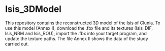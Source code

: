 # Isis_3DModel

This repository contains the reconstructed 3D model of the Isis of Clunia. To use this model (Annex I), download the .fbx file and its textures (Isis_DIF, Isis_NRM and Isis_ROU), import the .fbx into your target program, and update the texture paths.
The file Annex II shows the data of the study carried out.
